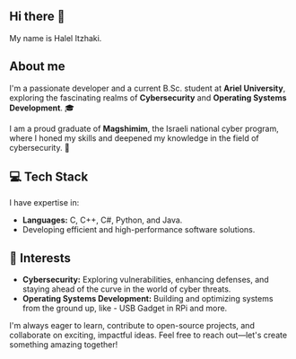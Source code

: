 ## Hi there 👋

My name is Halel Itzhaki.

About me 
--
I'm a passionate developer and a current B.Sc. student at **Ariel University**, exploring the fascinating realms of **Cybersecurity** and **Operating Systems Development**. 🎓

I am a proud graduate of **Magshimim**, the Israeli national cyber program, where I honed my skills and deepened my knowledge in the field of cybersecurity. 🔐

## 💻 Tech Stack
I have expertise in:
- **Languages:** C, C++, C#, Python, and Java.
- Developing efficient and high-performance software solutions.

## 🌟 Interests
- **Cybersecurity:** Exploring vulnerabilities, enhancing defenses, and staying ahead of the curve in the world of cyber threats.
- **Operating Systems Development:** Building and optimizing systems from the ground up, like - USB Gadget in RPi and more.

I'm always eager to learn, contribute to open-source projects, and collaborate on exciting, impactful ideas. Feel free to reach out—let's create something amazing together!


